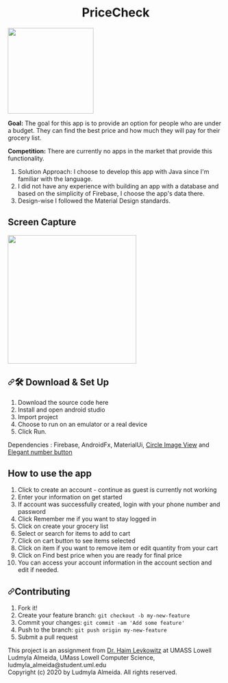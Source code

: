 <h1 align="center">
  PriceCheck
</h1>


<img width="200" src="https://raw.githubusercontent.com/ludmylaalmeida/PriceCheckApp/main/app/src/main/res/drawable/logo.png" >
<p><b>Goal:</b> The goal for this app is to provide an option for people who are under a budget. They can find the best price and how much they will pay for their grocery list.</p>

<p><b>Competition:</b> There are currently no apps in the market that provide this functionality.</p>

<ol>
<li>Solution Approach:</b> I choose to develop this app with Java since I'm familiar with the language.</li>
<li>I did not have any experience with building an app with a database and based on the simplicity of Firebase, I choose the app's data there.</li>
<li>Design-wise I followed the Material Design standards.</li>
</ol>

<h2>Screen Capture</h2>
<img width="300" src="https://raw.githubusercontent.com/ludmylaalmeida/PriceCheckApp/main/screen-1.png" >

<h2><a id="user-content--installation--set-up" class="anchor" aria-hidden="true" href="#-installation--set-up"><svg class="octicon octicon-link" viewBox="0 0 16 16" version="1.1" width="16" height="16" aria-hidden="true"><path fill-rule="evenodd" d="M7.775 3.275a.75.75 0 001.06 1.06l1.25-1.25a2 2 0 112.83 2.83l-2.5 2.5a2 2 0 01-2.83 0 .75.75 0 00-1.06 1.06 3.5 3.5 0 004.95 0l2.5-2.5a3.5 3.5 0 00-4.95-4.95l-1.25 1.25zm-4.69 9.64a2 2 0 010-2.83l2.5-2.5a2 2 0 012.83 0 .75.75 0 001.06-1.06 3.5 3.5 0 00-4.95 0l-2.5 2.5a3.5 3.5 0 004.95 4.95l1.25-1.25a.75.75 0 00-1.06-1.06l-1.25 1.25a2 2 0 01-2.83 0z"></path></svg></a><g-emoji class="g-emoji" alias="hammer_and_wrench" fallback-src="https://github.githubassets.com/images/icons/emoji/unicode/1f6e0.png">🛠</g-emoji> Download &amp; Set Up</h2>

<ol>
<li>Download the source code here</li>
<li>Install and open android studio</code></li>
<li>Import project</code></li>
<li>Choose to run on an emulator or a real device</code></li>
<li>Click Run.</li>
</ol>

<p>Dependencies : Firebase, AndroidFx, MaterialUi, 
<a href="https://github.com/hdodenhof/CircleImageView" target="_blank">Circle Image View</a> and
<a href="https://github.com/ashik94vc/ElegantNumberButton" target="_blank">Elegant number button</a></p>

<h2>How to use the app</h2>


<ol>
<li>Click to create an account - continue as guest is currently not working</li>
<li>Enter your information on get started</code></li>
<li>If account was successfully created, login with your phone number and password</code></li>
<li>Click Remember me if you want to stay logged in</code></li>
<li>Click on create your grocery list</li>
<li>Select or search for items to add to cart</li>
<li>Click on cart button to see items selected</li>
<li>Click on item if you want to remove item or edit quantity from your cart</li>
<li>Click on Find best price when you are ready for final price</li>
<li>You can access your account information in the account section and edit if needed.</li>
</ol>

<h2><a id="user-content-contributing" class="anchor" aria-hidden="true" href="#contributing"><svg class="octicon octicon-link" viewBox="0 0 16 16" version="1.1" width="16" height="16" aria-hidden="true"><path fill-rule="evenodd" d="M7.775 3.275a.75.75 0 001.06 1.06l1.25-1.25a2 2 0 112.83 2.83l-2.5 2.5a2 2 0 01-2.83 0 .75.75 0 00-1.06 1.06 3.5 3.5 0 004.95 0l2.5-2.5a3.5 3.5 0 00-4.95-4.95l-1.25 1.25zm-4.69 9.64a2 2 0 010-2.83l2.5-2.5a2 2 0 012.83 0 .75.75 0 001.06-1.06 3.5 3.5 0 00-4.95 0l-2.5 2.5a3.5 3.5 0 004.95 4.95l1.25-1.25a.75.75 0 00-1.06-1.06l-1.25 1.25a2 2 0 01-2.83 0z"></path></svg></a>Contributing</h2>

<ol>
<li>Fork it!</li>
<li>Create your feature branch: <code>git checkout -b my-new-feature</code></li>
<li>Commit your changes: <code>git commit -am 'Add some feature'</code></li>
<li>Push to the branch: <code>git push origin my-new-feature</code></li>
<li>Submit a pull request</li>
</ol>


<p>This project is an assignment from <a href="https://www.uml.edu/sciences/computer-science/faculty/adams-david.aspx" target="_blank">Dr. Haim Levkowitz</a> at UMASS Lowell</br>
 Ludmyla Almeida, UMass Lowell Computer Science, ludmyla_almeida@student.uml.edu</br>
 Copyright (c) 2020 by Ludmyla Almeida. All rights reserved.</p>
